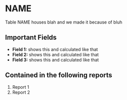 # NAME
Table NAME houses blah and we made it because of bluh

## Important Fields
<ul>
  <li><b>Field 1:</b> shows this and calculated like that</li>
  <li><b>Field 2:</b> shows this and calculated like that</li>
  <li><b>Field 3:</b> shows this and calculated like that</li>
  </ul>
  
  ## Contained in the following reports
  <ol>
  <li>Report 1</li>
  <li>Report 2</li>
  </ol>
